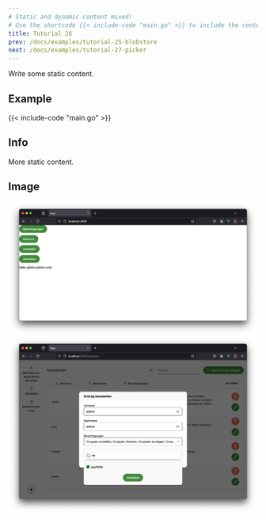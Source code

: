 ```yaml
---
# Static and dynamic content mixed!
# Use the shortcode {{< include-code "main.go" >}} to include the content of the file as a go-code block.
title: Tutorial 26
prev: /docs/examples/tutorial-25-blobstore
next: /docs/examples/tutorial-27-picker
---
```


Write some static content.

## Example
{{< include-code "main.go" >}}

## Info
More static content.

## Image
![](screenshot-01.png)
![](screenshot-02.png)
